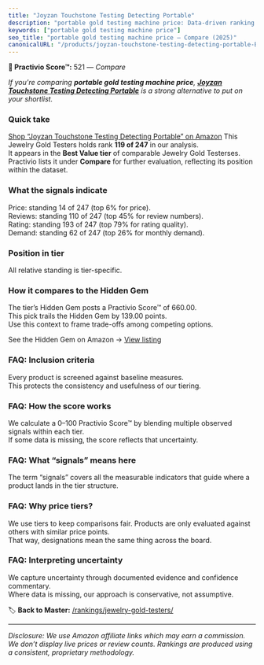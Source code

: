 ```yaml
---
title: "Joyzan Touchstone Testing Detecting Portable"
description: "portable gold testing machine price: Data-driven ranking using the Practivio Score™. Positioned by quality, value, demand, findability, momentum."
keywords: ["portable gold testing machine price"]
seo_title: "portable gold testing machine price — Compare (2025)"
canonicalURL: "/products/joyzan-touchstone-testing-detecting-portable-B09XV967G9/"
---
```


**🛒 Practivio Score™:** 521 — _Compare_


*If you're comparing **portable gold testing machine price**, **[Joyzan Touchstone Testing Detecting Portable](https://www.amazon.com/dp/B09XV967G9?tag=practivio-20)** is a strong alternative to put on your shortlist.*
### Quick take
[Shop “Joyzan Touchstone Testing Detecting Portable” on Amazon](https://www.amazon.com/dp/B09XV967G9?tag=practivio-20)
This Jewelry Gold Testers holds rank **119 of 247** in our analysis.  
It appears in the **Best Value tier** of comparable Jewelry Gold Testerses.  
Practivio lists it under **Compare** for further evaluation, reflecting its position within the dataset.

### What the signals indicate
Price: standing 14 of 247 (top 6% for price).  
Reviews: standing 110 of 247 (top 45% for review numbers).  
Rating: standing 193 of 247 (top 79% for rating quality).  
Demand: standing 62 of 247 (top 26% for monthly demand).

### Position in tier
All relative standing is tier-specific.

### How it compares to the Hidden Gem
The tier’s Hidden Gem posts a Practivio Score™ of 660.00.  
This pick trails the Hidden Gem by 139.00 points.  
Use this context to frame trade-offs among competing options.  

See the Hidden Gem on Amazon → [View listing](https://www.amazon.com/dp/B0CHKLZ7PJ?tag=practivio-20)

### FAQ: Inclusion criteria
Every product is screened against baseline measures.  
This protects the consistency and usefulness of our tiering.

### FAQ: How the score works
We calculate a 0–100 Practivio Score™ by blending multiple observed signals within each tier.  
If some data is missing, the score reflects that uncertainty.

### FAQ: What “signals” means here
The term “signals” covers all the measurable indicators that guide where a product lands in the tier structure.

### FAQ: Why price tiers?
We use tiers to keep comparisons fair. Products are only evaluated against others with similar price points.  
That way, designations mean the same thing across the board.

### FAQ: Interpreting uncertainty
We capture uncertainty through documented evidence and confidence commentary.  
Where data is missing, our approach is conservative, not assumptive.

<!-- Missing template for Compare/CompareWithinPriceClass -->


🏷️ **Back to Master:** [/rankings/jewelry-gold-testers/](/rankings/jewelry-gold-testers/)

---
_Disclosure: We use Amazon affiliate links which may earn a commission. We don’t display live prices or review counts. Rankings are produced using a consistent, proprietary methodology._
